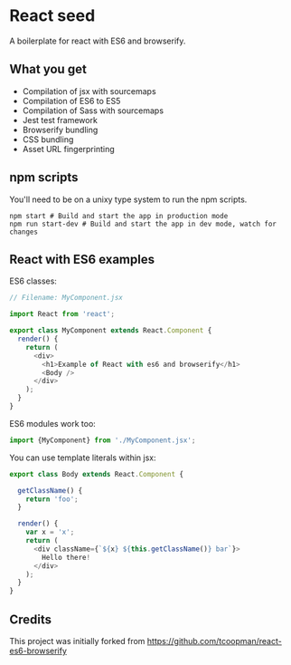 # React seed

A boilerplate for react with ES6 and browserify.

## What you get

* Compilation of jsx with sourcemaps
* Compilation of ES6 to ES5
* Compilation of Sass with sourcemaps
* Jest test framework
* Browserify bundling
* CSS bundling
* Asset URL fingerprinting

## npm scripts

You'll need to be on a unixy type system to run the npm scripts.

```
npm start # Build and start the app in production mode
npm run start-dev # Build and start the app in dev mode, watch for changes
```

## React with ES6 examples

ES6 classes:

```js
// Filename: MyComponent.jsx

import React from 'react';

export class MyComponent extends React.Component {
  render() {
    return (
      <div>
        <h1>Example of React with es6 and browserify</h1>
        <Body />
      </div>
    );
  }
}
```

ES6 modules work too:

```js
import {MyComponent} from './MyComponent.jsx';
```

You can use template literals within jsx:

```js
export class Body extends React.Component {

  getClassName() {
    return 'foo';
  }

  render() {
    var x = 'x';
    return (
      <div className={`${x} ${this.getClassName()} bar`}>
        Hello there!
      </div>
    );
  }
}
```

## Credits

This project was initially forked from https://github.com/tcoopman/react-es6-browserify
